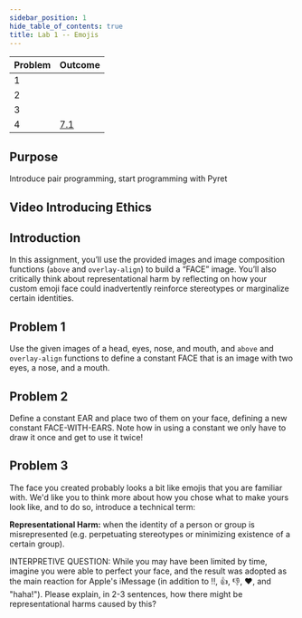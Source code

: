 ```yaml
---
sidebar_position: 1
hide_table_of_contents: true
title: Lab 1 -- Emojis
---
```


Problem | Outcome
--      | --
1       | 
2       | 
3       |
4       | [7.1](/outcomes/#(7.1))


## Purpose

Introduce pair programming, start programming with Pyret

## Video Introducing Ethics

## Introduction
In this assignment, you’ll use the provided images and image composition functions (`above` and `overlay-align`) to build a “FACE” image. You’ll also critically think about representational harm by reflecting on how your custom emoji face could inadvertently reinforce stereotypes or marginalize certain identities.

## Problem 1
Use the given images of a head, eyes, nose, and mouth, and `above` and `overlay-align` functions to define a constant FACE that is an image with two eyes, a nose, and a mouth.

## Problem 2
Define a constant EAR and place two of them on your face, defining a new constant FACE-WITH-EARS. Note how in using a constant we only have to draw it once and get to use it twice!

## Problem 3
The face you created probably looks a bit like emojis that you are familiar with. We'd like you to think more about how you chose what to make yours look like, and to do so, introduce a technical term:

**Representational Harm:** when the identity of a person or group is misrepresented (e.g. perpetuating stereotypes or minimizing existence of a certain group).

INTERPRETIVE QUESTION: While you may have been limited by time, imagine you were able to perfect your face, and the result was adopted as the main reaction for Apple's iMessage (in addition to ‼, 👍, 👎, ♥, and "haha!"). Please explain, in 2-3 sentences, how there might be representational harms caused by this?

